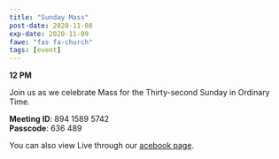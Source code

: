 ```yaml
---
title: "Sunday Mass"
post-date: 2020-11-08
exp-date: 2020-11-09
fawe: "fas fa-church"
tags: [event]
---
```

**12 PM**

Join us as we celebrate Mass for the Thirty-second Sunday in Ordinary Time.

<p class="text-danger"><b>Meeting ID</b>: 894 1589 5742
<br>
<b>Passcode</b>: 636 489
</p>

You can also view Live through our <a href="https://www.facebook.com/SBAParish" target="_blank"><span class="fab fa-facebook fa-2x wow flash" data-wow-delay="5s"></span>acebook page</a>.